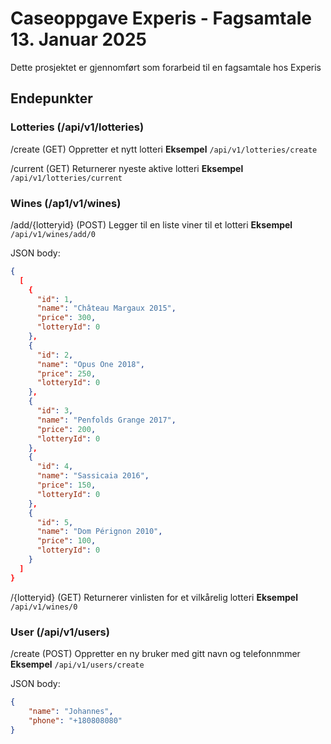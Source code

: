 # Caseoppgave Experis - Fagsamtale 13. Januar 2025

Dette prosjektet er gjennomført som forarbeid til en fagsamtale hos Experis

## Endepunkter

### Lotteries (/api/v1/lotteries)

/create (GET)
 Oppretter et nytt lotteri
**Eksempel**
 `/api/v1/lotteries/create`

/current (GET)
Returnerer nyeste aktive lotteri
**Eksempel**
`/api/v1/lotteries/current`
### Wines (/ap1/v1/wines)

/add/{lotteryid} (POST)
Legger til en liste viner til et lotteri
**Eksempel**
`/api/v1/wines/add/0`

JSON body:
```json
{
  [
    {
      "id": 1,
      "name": "Château Margaux 2015",
      "price": 300,
      "lotteryId": 0
    },
    {
      "id": 2,
      "name": "Opus One 2018",
      "price": 250,
      "lotteryId": 0
    },
    {
      "id": 3,
      "name": "Penfolds Grange 2017",
      "price": 200,
      "lotteryId": 0
    },
    {
      "id": 4,
      "name": "Sassicaia 2016",
      "price": 150,
      "lotteryId": 0
    },
    {
      "id": 5,
      "name": "Dom Pérignon 2010",
      "price": 100,
      "lotteryId": 0
    }
  ]
}
```

/{lotteryid} (GET)
Returnerer vinlisten for et vilkårelig lotteri
**Eksempel**
`/api/v1/wines/0`

### User (/api/v1/users)

/create (POST)
Oppretter en ny bruker med gitt navn og telefonnmmer
**Eksempel**
`/api/v1/users/create`

JSON body:
```` json
{
    "name": "Johannes",
    "phone": "+180808080"
}
````

